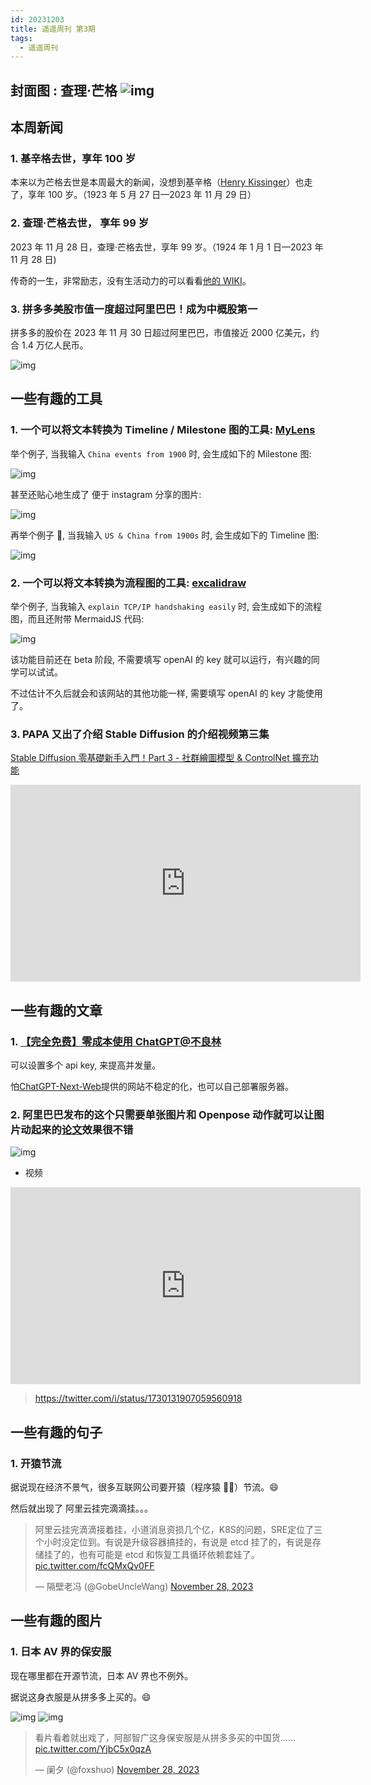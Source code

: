 ```yaml
---
id: 20231203
title: 遥遥周刊 第3期
tags:
  - 遥遥周刊
---
```


## 封面图 : 查理·芒格 ![img](https://upload.wikimedia.org/wikipedia/commons/c/ca/Charlie_Munger.jpg)

## 本周新闻

### 1. 基辛格去世，享年 100 岁

本来以为芒格去世是本周最大的新闻，没想到基辛格（[Henry Kissinger](https://zh.wikipedia.org/zh-cn/亨利·基辛格)）也走了，享年 100 岁。（1923 年 5 月 27 日—2023 年 11 月 29 日）

### 2. 查理·芒格去世， 享年 99 岁

2023 年 11 月 28 日，查理·芒格去世，享年 99 岁。（1924 年 1 月 1 日—2023 年 11 月 28 日)

传奇的一生，非常励志，没有生活动力的可以看看[他的 WIKI](https://zh.wikipedia.org/zh-cn/查理·芒格)。

### 3. 拼多多美股市值一度超过阿里巴巴！成为中概股第一

拼多多的股价在 2023 年 11 月 30 日超过阿里巴巴，市值接近 2000 亿美元，约合 1.4 万亿人民币。

![img](pdd-vs-alibaba.png)

## 一些有趣的工具

### 1. 一个可以将文本转换为 Timeline / Milestone 图的工具: [MyLens](https://mylens.ai/)

举个例子, 当我输入 `China events from 1900` 时, 会生成如下的 Milestone 图:

![img](milestones-in-modern-chinese-history-a-journey-from-1900-onwards.png)

甚至还贴心地生成了 便于 instagram 分享的图片:

![img](milestones-in-modern-chinese-history-a-journey-from-1900-onwards2.png)

再举个例子 🌰, 当我输入 `US & China from 1900s` 时, 会生成如下的 Timeline 图:

![img](key-events-in-us-china-relations-from-the-1900s.png)

### 2. 一个可以将文本转换为流程图的工具: [excalidraw](https://excalidraw.com/)

举个例子, 当我输入 `explain TCP/IP handshaking easily` 时, 会生成如下的流程图，而且还附带 MermaidJS 代码:

![img](excalidraw-text2flowchart.png)

该功能目前还在 beta 阶段, 不需要填写 openAI 的 key 就可以运行，有兴趣的同学可以试试。

不过估计不久后就会和该网站的其他功能一样, 需要填写 openAI 的 key 才能使用了。

### 3. PAPA 又出了介绍 Stable Diffusion 的介绍视频第三集

[Stable Diffusion 零基礎新手入門！Part 3 - 社群繪圖模型 & ControlNet 擴充功能](https://www.youtube.com/watch?v=xMYD0MrSuJc)

<iframe width="560" height="315" src="https://www.youtube.com/embed/xMYD0MrSuJc?si=W6ifFFt3oJTzbhCT" title="YouTube video player" frameborder="0" allow="accelerometer; autoplay; clipboard-write; encrypted-media; gyroscope; picture-in-picture; web-share" allowfullscreen></iframe>

## 一些有趣的文章

### 1. [【完全免费】零成本使用 ChatGPT@不良林](https://www.youtube.com/watch?v=yndqfXr_qPg)

可以设置多个 api key, 来提高并发量。

怕[ChatGPT-Next-Web](https://github.com/Yidadaa/ChatGPT-Next-Web)提供的网站不稳定的化，也可以自己部署服务器。

### 2. 阿里巴巴发布的这个只需要单张图片和 Openpose 动作就可以让图片动起来的[论文](https://humanaigc.github.io/animate-anyone/)效果很不错

![img](alibaba-animate-anyone.png)

- 视频

<iframe width="560" height="315" src="https://www.youtube.com/embed/8PCn5hLKNu4?si=49Nv1mvDcdWml2T3" title="YouTube video player" frameborder="0" allow="accelerometer; autoplay; clipboard-write; encrypted-media; gyroscope; picture-in-picture; web-share" allowfullscreen></iframe>

> https://twitter.com/i/status/1730131907059560918

## 一些有趣的句子

### 1. 开猿节流

据说现在经济不景气，很多互联网公司要开猿（程序猿 🧑‍💻）节流。😄

然后就出现了 阿里云挂完滴滴挂。。。

<blockquote class="twitter-tweet"><p lang="zh" dir="ltr">阿里云挂完滴滴接着挂，小道消息资损几个亿，K8S的问题，SRE定位了三个小时没定位到。有说是升级容器搞挂的，有说是 etcd 挂了的，有说是存储挂了的，也有可能是 etcd 和恢复工具循环依赖套娃了。 <a href="https://t.co/fcQMxQv0FF">pic.twitter.com/fcQMxQv0FF</a></p>&mdash; 隔壁老冯 (@GobeUncleWang) <a href="https://twitter.com/GobeUncleWang/status/1729447966782763008?ref_src=twsrc%5Etfw">November 28, 2023</a></blockquote>

## 一些有趣的图片

### 1. 日本 AV 界的保安服

现在哪里都在开源节流，日本 AV 界也不例外。

据说这身衣服是从拼多多上买的。😄

![img](https://pbs.twimg.com/media/GABaRoQbMAEEUjq?format=jpg&name=4096x4096)
![img](baoan-shirts.png)

<blockquote class="twitter-tweet"><p lang="zh" dir="ltr">看片看着就出戏了，阿部智广这身保安服是从拼多多买的中国货…… <a href="https://t.co/YjbC5x0qzA">pic.twitter.com/YjbC5x0qzA</a></p>&mdash; 阑夕 (@foxshuo) <a href="https://twitter.com/foxshuo/status/1729481954125606997?ref_src=twsrc%5Etfw">November 28, 2023</a></blockquote> <script async src="https://platform.twitter.com/widgets.js" charset="utf-8"></script>
